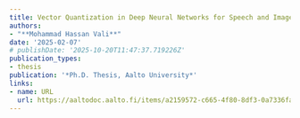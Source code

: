 ```yaml
---
title: Vector Quantization in Deep Neural Networks for Speech and Image Processing
authors:
- "**Mohammad Hassan Vali**"
date: '2025-02-07'
# publishDate: '2025-10-20T11:47:37.719226Z'
publication_types:
- thesis
publication: '*Ph.D. Thesis, Aalto University*'
links:
- name: URL
  url: https://aaltodoc.aalto.fi/items/a2159572-c665-4f80-8df3-0a7336faa5cb
---
```

